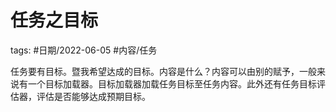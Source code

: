 # 任务之目标
tags: #日期/2022-06-05 #内容/任务 

任务要有目标。暨我希望达成的目标。内容是什么？内容可以由别的赋予，一般来说有一个目标加载器。目标加载器加载任务目标至任务内容。此外还有任务目标评估器，评估是否能够达成预期目标。
